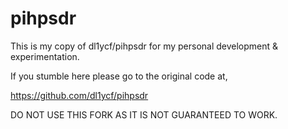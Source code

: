 # pihpsdr  
This is my copy of dl1ycf/pihpsdr for my personal development & experimentation.  
  
If you stumble here please go to the original code at,  
  
https://github.com/dl1ycf/pihpsdr  
  
DO NOT USE THIS FORK AS IT IS NOT GUARANTEED TO WORK.  
  
